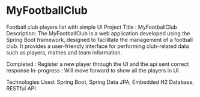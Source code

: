# MyFootballClub
Football club players list with simple UI
Project Title : MyFootballClub
Description:
    The MyFootballClub is a web application developed using the Spring Boot framework, designed to facilitate the management of a football club. It provides a user-friendly interface for performing club-related data such as players, mathes and team information.

Completed : Register a new player through the UI and the api sent correct response
In-progress : Will move forward to show all the players in UI

Technologies Used:
Spring Boot, Spring Data JPA, Embedded H2 Database, RESTful API
